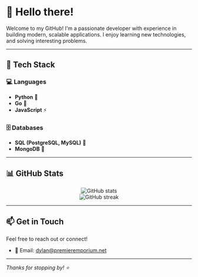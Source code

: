 # 👋 Hello there!

Welcome to my GitHub! I'm a passionate developer with experience in building modern, scalable applications. I enjoy learning new technologies, and solving interesting problems.

---

## 🧠 Tech Stack

### 💻 Languages
- **Python** 🐍
- **Go** 🦫
- **JavaScript** ⚡

### 🗄️ Databases
- **SQL (PostgreSQL, MySQL)** 🐘
- **MongoDB** 🍃

---

## 📊 GitHub Stats

<p align="center">
  <img src="https://github-readme-stats.vercel.app/api?username=DylanGordon&show_icons=true&theme=radical" alt="GitHub stats" />
  <br />
  <img src="https://github-readme-streak-stats.herokuapp.com/?user=DylanGordon&theme=radical" alt="GitHub streak" />
</p>

---

## 📫 Get in Touch

Feel free to reach out or connect!

- 📧 Email: dylan@premieremporium.net

---

_Thanks for stopping by! ⭐_
